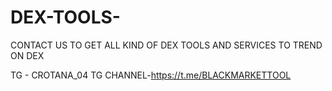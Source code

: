 # DEX-TOOLS-

CONTACT US TO GET ALL KIND OF DEX TOOLS AND SERVICES TO TREND ON DEX 

TG - CROTANA_04
TG CHANNEL-https://t.me/BLACKMARKETTOOL

